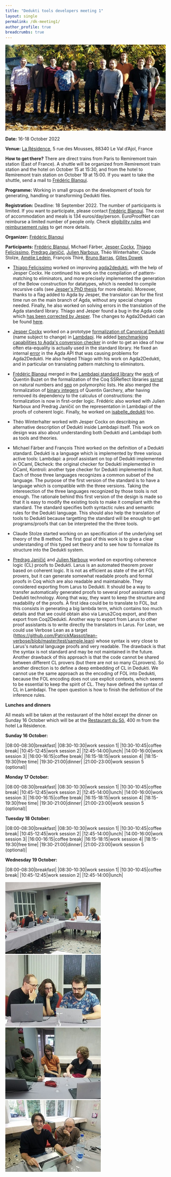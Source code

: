 ```yaml
---
title: "Dedukti tools developers meeting 1"
layout: single
permalink: /dk-meeting1/
author_profile: true
breadcrumbs: true
---
```


<img src="/_pages/WG1/Oct2022/20221016_162105_resized.jpg"/>

**Date:** 16-18 October 2022

**Venue:** [La Résidence](https://la-residence.com/), 5 rue des Mousses, 88340 Le Val d’Ajol, France

**How to get there?** There are direct trains from Paris to Remiremont train station (East of France). A shuttle will be organized from Remiremont train station and the hotel on October 15 at 15:30, and from the hotel to Remiremont train station on October 19 at 15:00. If you want to take the shuttle, send a mail to [Frédéric Blanqui](https://blanqui.gitlabpages.inria.fr/).

**Programme:** Working in small groups on the development of tools for generating, handling or transforming Dedukti files.

**Registration:** Deadline: 18 September 2022. The number of participants is limited. If you want to participate, please contact [Frédéric Blanqui](https://blanqui.gitlabpages.inria.fr/). The cost of accommodation and meals is 134 euros/day/person. EuroProofNet can reimburse a limited number of people only. Check [eligibility rules](https://europroofnet.github.io/eligibility/) and [reimbursement rules](https://europroofnet.github.io/reimbursement-rules/) to get more details.

**Organizer:** [Frédéric Blanqui](https://blanqui.gitlabpages.inria.fr/)

**Participants:**
[Frédéric Blanqui](https://blanqui.gitlabpages.inria.fr/),
Michael Färber,
[Jesper Cockx](https://jesper.sikanda.be/),
[Thiago Felicissimo](http://www.lsv.fr/~felicissimo/),
[Predrag Janičić](http://poincare.matf.bg.ac.rs/~janicic/),
[Julien Narboux](https://dpt-info.di.unistra.fr/~narboux/),
Théo Winterhalter,
Claude Stolze,
[Amélie Ledein](http://www.lsv.fr/~ledein/),
François Thiré,
[Bruno Barras](http://www.lix.polytechnique.fr/~barras/),
[Gilles Dowek](http://www.lsv.fr/~dowek/)

<!--
[lambdapi](https://github.com/Deducteam/lambdapi)
[ekstraskto](https://github.com/Deducteam/ekstrakto)
[skonverto](https://github.com/Deducteam/skonverto)
[larus](https://github.com/janicicpredrag/Larus)
[dkcheck](https://github.com/Deducteam/Dedukti)
[universo](https://github.com/Deducteam/universo)
-->

- [Thiago Felicissimo](http://www.lsv.fr/~felicissimo/) worked on improving [agda2dedukti](https://github.com/Deducteam/Agda2Dedukti), with the help of Jesper Cockx. He continued his work on the compilation of pattern-matching to eliminators, and more precisely implemented the generation of the Below construction for datatypes, which is needed to compile recursive calls (see [Jesper's PhD thesis](https://jesper.sikanda.be/files/thesis-final-digital.pdf) for more details). Moreover, thanks to a flag added to Agda by Jesper, the translator can for the first time run on the main branch of Agda, without any special changes needed. Finally, he also worked on solving errors in the translation of the Agda standard library. Thiago and Jesper found a bug in the Agda code which [has been corrected by Jesper](https://github.com/agda/agda/issues/6205). The changes to Agda2Dedukti can be found [here](https://github.com/thiagofelicissimo/Agda2Dedukti/tree/elimPattMatch).

- [Jesper Cockx](https://jesper.sikanda.be/) worked on a prototype [formalization of Canonical Dedukti]((https://gist.github.com/jespercockx/0849d23ace39f8c72059b9ec65fd53cd)) (name subject to change) in [Lambdapi](https://github.com/Deducteam/lambdapi). He added [benchmarking capabilities to Agda's conversion checker]((https://github.com/agda/agda/pull/6199)) in order to get an idea of how often eta-equality is actually used in the standard library. He fixed an internal [error]((https://github.com/agda/agda/issues/6205)) in the Agda API that was causing problems for Agda2Dedukti. He also helped Thiago with his work on Agda2Dedukti, and in particular on translating pattern matching to eliminators.

- [Frédéric Blanqui](https://blanqui.gitlabpages.inria.fr/) merged in the [Lambdapi standard library](https://github.com/fblanqui/lib) the [work](https://github.com/fblanqui/lib/pull/5) of Quentin Buzet on the formalization of the Coq SSReflect libraries [ssrnat](https://github.com/math-comp/math-comp/blob/master/mathcomp/ssreflect/ssrnat.v) on natural numbers and [seq](https://github.com/math-comp/math-comp/blob/master/mathcomp/ssreflect/seq.v) on polymorphic lists. He also merged the formalization of [binary integers](https://github.com/fblanqui/lib/pull/1) of Quentin Garchery, after having removed its dependency to the calculus of constructions: the formalization is now in first-order logic. Frédéric also worked with Julien Narboux and Predrag Janičić on the representation in Lambdapi of the proofs of coherent logic. Finally, he worked on [isabelle_dedukti](https://github.com/Deducteam/isabelle_dedukti) too.

- Théo Winterhalter worked with Jesper Cockx on describing an alternative description of Dedukti inside Lambdapi itself. This work on design was also about understanding both Dedukti and Lambdapi both as tools and theories.

- Michael Färber and François Thiré worked on the definition of a Dedukti standard.
Dedukti is a language which is implemented by three various active tools: Lambdapi: a proof assistant on top of Dedukti implemented in OCaml, Dkcheck: the original checker for Dedukti implemented in OCaml, Kontroli: another type checker for Dedukti implemented in Rust.
Each of those three languages recognizes a common subset of the
language. The purpose of the first version of the standard is to have
a language which is compatible with the three versions.
Taking the interesection of the three languages recognized by those
tools is not enough. The rationale behind this first version of the
design is made so that it is easy to modify the existing tools to make
it compliant with the standard.
The standard specifies both syntactic rules and semantic rules for the
Dedukti language.
This should also help the translation of tools to Dedukti because
targetting the standard will be enough to get programs/proofs that can
be interpreted the the three tools.

- Claude Stolze started working on an specification of the underlying set theory of the B method. The first goal of this work is to give a clear understanding of this typed set theory and to see how to formalize its structure into the Dedukti system.

- [Predrag Janičić](http://poincare.matf.bg.ac.rs/~janicic/)
and [Julien Narboux](https://dpt-info.di.unistra.fr/~narboux/)
worked on exporting coherence logic (CL) proofs to Dedukti.
Larus is an automated theorem prover based on coherent logic. 
It is not as efficient as state of the art FOL provers,
but it can generate somewhat readable proofs
and formal proofs in Coq which are also readable and maintainable.
They considered exporting from Larus to Dedukti. 
It should be a way to transfer automatically generated proofs to 
several proof assistants using Dedukti technology. 
Along that way, they want to keep the structure and readability of the proofs.
A first idea could be to translate to FOL, but this consists in generating a big lambda term, 
which contains too much details and that we could obtain also via Larus2Coq export,
 and then export from Coq2Dedukti.
Another way to export from Larus to other proof assistants is to write directly the translators in Larus.
For Lean, we could use Verbose Lean as a target (https://github.com/PatrickMassot/lean-verbose/blob/master/test/sample.lean) whose syntax is very close to Larus's natural language proofs and very readable. The drawback is that the syntax is not standard and may be not maintained in the future.
Another drawback of this approach is that the code cannot be shared between different CL provers (but there are not so many CLprovers).
So another direction is to define a deep embedding of CL in Dedukti.
We cannot use the same approach as the encoding of FOL into Dedukti, 
because the FOL encoding does not use explicit contexts, which seems to be essential to keep the spirit of CL.
They have defined the syntax of CL in Lambdapi. 
The open question is how to finish the definition of the inference rules. 

**Lunches and dinners**

All meals will be taken at the restaurant of the hôtel except the dinner on Sunday 16 October which will be at the [Restaurant du Sô](https://restaurantduso.fr/), 400 m from the hotel La Résidence.

**Sunday 16 October:**

|08:00-08:30|breakfast|
|08:30-10:30|work session 1|
|10:30-10:45|coffee break|
|10:45-12:45|work session 2|
|12:45-14:00|lunch|
|14:00-16:00|work session 3|
|16:00-16:15|coffee break|
|16:15-18:15|work session 4|
|18:15-19:30|free time|
|19:30-21:00|dinner|
|21:00-23:00|work session 5 (optional)|

**Monday 17 October:**

|08:00-08:30|breakfast|
|08:30-10:30|work session 1|
|10:30-10:45|coffee break|
|10:45-12:45|work session 2|
|12:45-14:00|lunch|
|14:00-16:00|work session 3|
|16:00-16:15|coffee break|
|16:15-18:15|work session 4|
|18:15-19:30|free time|
|19:30-21:00|dinner|
|21:00-23:00|work session 5 (optional)|

**Tuesday 18 October:**

|08:00-08:30|breakfast|
|08:30-10:30|work session 1|
|10:30-10:45|coffee break|
|10:45-12:45|work session 2|
|12:45-14:00|lunch|
|14:00-16:00|work session 3|
|16:00-16:15|coffee break|
|16:15-18:15|work session 4|
|18:15-19:30|free time|
|19:30-21:00|dinner|
|21:00-23:00|work session 5 (optional)|

**Wednesday 19 October:**

|08:00-08:30|breakfast|
|08:30-10:30|work session 1|
|10:30-10:45|coffee break|
|10:45-12:45|work session 2|
|12:45-14:00|lunch|

<img src="/_pages/WG1/Oct2022/20221016_122649_resized.jpg"/>
<img src="/_pages/WG1/Oct2022/20221016_122726_resized.jpg"/>

<img src="/_pages/WG1/Oct2022/20221016_122621_resized.jpg"/>
<img src="/_pages/WG1/Oct2022/20221016_122627_resized.jpg"/>
